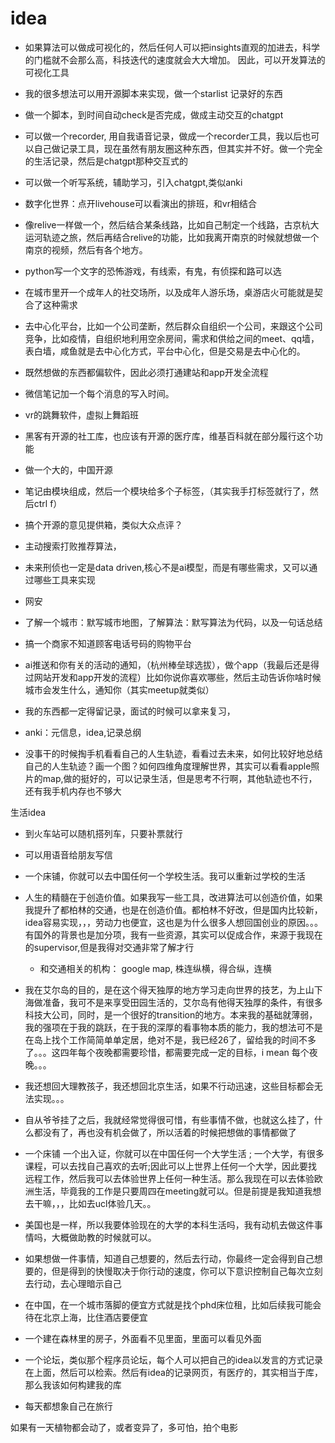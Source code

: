 # idea



- 如果算法可以做成可视化的，然后任何人可以把insights直观的加进去，科学的门槛就不会那么高，科技迭代的速度就会大大增加。 因此，可以开发算法的可视化工具



- 我的很多想法可以用开源脚本来实现，做一个starlist 记录好的东西





- 做一个脚本，到时间自动check是否完成，做成主动交互的chatgpt





- 可以做一个recorder, 用自我语音记录，做成一个recorder工具，我以后也可以自己做记录工具，现在虽然有朋友圈这种东西，但其实并不好。做一个完全的生活记录，然后是chatgpt那种交互式的





- 可以做一个听写系统，辅助学习，引入chatgpt,类似anki



- 数字化世界：点开livehouse可以看演出的排班，和vr相结合



- 像relive一样做一个，然后结合某条线路，比如自己制定一个线路，古京杭大运河轨迹之旅，然后再结合relive的功能，比如我离开南京的时候就想做一个南京的视频，然后有各个地方。



- python写一个文字的恐怖游戏，有线索，有鬼，有侦探和路可以选



- 在城市里开一个成年人的社交场所，以及成年人游乐场，桌游店火可能就是契合了这种需求
- 去中心化平台，比如一个公司垄断，然后群众自组织一个公司，来跟这个公司竞争，比如疫情，自组织地利用空余房间，需求和供给之间的meet、qq墙，表白墙，咸鱼就是去中心化方式，平台中心化，但是交易是去中心化的。
- 既然想做的东西都偏软件，因此必须打通建站和app开发全流程



- 微信笔记加一个每个消息的写入时间。



- vr的跳舞软件，虚拟上舞蹈班

- 黑客有开源的社工库，也应该有开源的医疗库，维基百科就在部分履行这个功能
- 做一个大的，中国开源
- 笔记由模块组成，然后一个模块给多个子标签，（其实我手打标签就行了，然后ctrl f）
- 搞个开源的意见提供箱，类似大众点评？
- 主动搜索打败推荐算法，
- 未来刑侦也一定是data driven,核心不是ai模型，而是有哪些需求，又可以通过哪些工具来实现
- 网安
- 了解一个城市：默写城市地图，了解算法：默写算法为代码，以及一句话总结
- 搞一个商家不知道顾客电话号码的购物平台
- ai推送和你有关的活动的通知，（杭州棒垒球选拔），做个app（我最后还是得过网站开发和app开发的流程）比如你说你喜欢哪些，然后主动告诉你啥时候城市会发生什么，通知你（其实meetup就类似）
- 我的东西都一定得留记录，面试的时候可以拿来复习，
- anki：元信息，idea,记录总纲
- 没事干的时候掏手机看看自己的人生轨迹，看看过去未来，如何比较好地总结自己的人生轨迹？画一个图？如何四维角度理解世界，其实可以看看apple照片的map,做的挺好的，可以记录生活，但是思考不行啊，其他轨迹也不行，还有我手机内存也不够大





生活idea

- 到火车站可以随机搭列车，只要补票就行



- 可以用语音给朋友写信

- 一个床铺，你就可以去中国任何一个学校生活。我可以重新过学校的生活



- 人生的精髓在于创造价值。如果我写一些工具，改进算法可以创造价值，如果我提升了都柏林的交通，也是在创造价值。都柏林不好改，但是国内比较新，idea容易实现，，，劳动力也便宜，这也是为什么很多人想回国创业的原因。。。有国外的背景也是加分项，我有一些资源，其实可以促成合作，来源于我现在的supervisor,但是我得对交通非常了解才行
  - 和交通相关的机构： google map, 株连纵横，得合纵，连横



- 我在艾尔岛的目的，是在这个得天独厚的地方学习走向世界的技艺，为上山下海做准备，我可不是来享受田园生活的，艾尔岛有他得天独厚的条件，有很多科技大公司，同时，是一个很好的transition的地方。本来我的基础就薄弱，我的强项在于我的跳跃，在于我的深厚的看事物本质的能力，我的想法可不是在岛上找个工作简简单单定居，绝对不是，我已经26了，留给我的时间不多了。。。这四年每个夜晚都需要珍惜，都需要完成一定的目标，i mean 每个夜晚。。。

- 我还想回大理教孩子，我还想回北京生活，如果不行动迅速，这些目标都会无法实现。。。

- 自从爷爷挂了之后，我就经常觉得很可惜，有些事情不做，也就这么挂了，什么都没有了，再也没有机会做了，所以活着的时候把想做的事情都做了





- 一个床铺 一个出入证，你就可以在中国任何一个大学生活 ; 一个大学，有很多课程，可以去找自己喜欢的去听;因此可以上世界上任何一个大学，因此要找远程工作，然后我可以去体验世界上任何一种生活。那么我现在可以去体验欧洲生活，毕竟我的工作是只要周四在meeting就可以。但是前提是我知道我想去干嘛，，，比如去ucl体验几天。。



- 美国也是一样，所以我要体验现在的大学的本科生活吗，我有动机去做这件事情吗，大概做助教的时候就可以。

- 如果想做一件事情，知道自己想要的，然后去行动，你最终一定会得到自己想要的，但是得到的快慢取决于你行动的速度，你可以下意识控制自己每次立刻去行动，去心理暗示自己
- 在中国，在一个城市落脚的便宜方式就是找个phd床位租，比如后续我可能会待在北京上海，比住酒店要便宜
- 一个建在森林里的房子，外面看不见里面，里面可以看见外面
- 一个论坛，类似那个程序员论坛，每个人可以把自己的idea以发言的方式记录在上面，然后可以检索。然后有idea的记录网页，有医疗的，其实相当于库，那么我该如何构建我的库
- 每天都想象自己在旅行

如果有一天植物都会动了，或者变异了，多可怕，拍个电影
